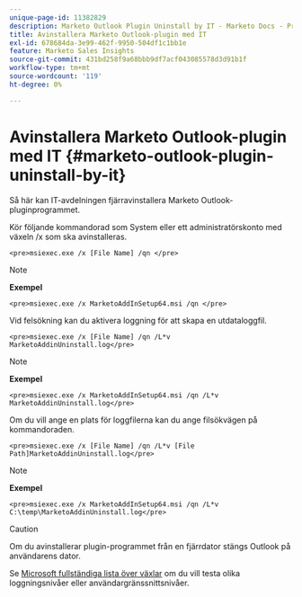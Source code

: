 ```yaml
---
unique-page-id: 11382829
description: Marketo Outlook Plugin Uninstall by IT - Marketo Docs - Produktdokumentation
title: Avinstallera Marketo Outlook-plugin med IT
exl-id: 678684da-3e99-462f-9950-504df1c1bb1e
feature: Marketo Sales Insights
source-git-commit: 431bd258f9a68bbb9df7acf043085578d3d91b1f
workflow-type: tm+mt
source-wordcount: '119'
ht-degree: 0%

---
```


# Avinstallera Marketo Outlook-plugin med IT {#marketo-outlook-plugin-uninstall-by-it}

Så här kan IT-avdelningen fjärravinstallera Marketo Outlook-pluginprogrammet.

Kör följande kommandorad som System eller ett administratörskonto med växeln /x som ska avinstalleras.

`<pre>msiexec.exe /x [File Name] /qn </pre>`

>[!NOTE]
>
>**Exempel**
>
>`<pre>msiexec.exe /x MarketoAddInSetup64.msi /qn </pre>`

Vid felsökning kan du aktivera loggning för att skapa en utdataloggfil.

`<pre>msiexec.exe /x [File Name] /qn /L*v MarketoAddinUninstall.log</pre>`

>[!NOTE]
>
>**Exempel**
>
>`<pre>msiexec.exe /x MarketoAddInSetup64.msi /qn /L*v MarketoAddinUninstall.log</pre>`

Om du vill ange en plats för loggfilerna kan du ange filsökvägen på kommandoraden.

`<pre>msiexec.exe /x [File Name] /qn /L*v [File Path]MarketoAddinUninstall.log</pre>`

>[!NOTE]
>
>**Exempel**
>
>`<pre>msiexec.exe /x MarketoAddInSetup64.msi /qn /L*v C:\temp\MarketoAddinUninstall.log</pre>`

>[!CAUTION]
>
>Om du avinstallerar plugin-programmet från en fjärrdator stängs Outlook på användarens dator.

Se [Microsoft fullständiga lista över växlar](https://support.microsoft.com/en-us/office/command-line-switches-for-microsoft-office-products-079164cd-4ef5-4178-b235-441737deb3a6) om du vill testa olika loggningsnivåer eller användargränssnittsnivåer.
